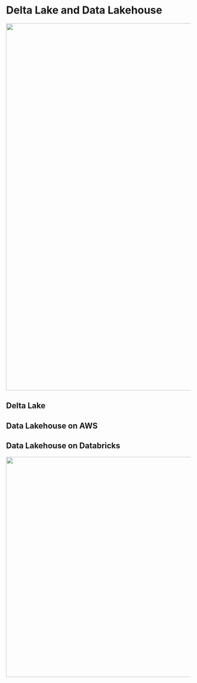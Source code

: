 # Delta Lake and Data Lakehouse

<img width=1000px src=https://user-images.githubusercontent.com/46085656/185817783-9d99b1a0-d260-4b53-9179-e77971dd0502.png>

## Delta Lake

## Data Lakehouse on AWS

## Data Lakehouse on Databricks

<img width=600px src=https://user-images.githubusercontent.com/46085656/185817658-0376bcca-02bf-4d50-958b-d72f12c5b243.png>
